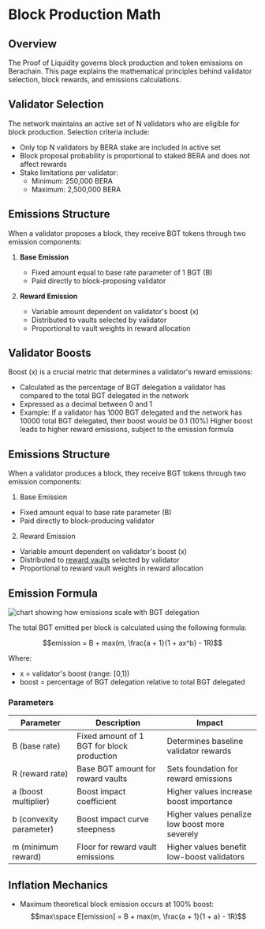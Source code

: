 # Block Production Math

## Overview
The Proof of Liquidity governs block production and token emissions on Berachain. This page explains the mathematical principles behind validator selection, block rewards, and emissions calculations.

## Validator Selection
The network maintains an active set of N validators who are eligible for block production. Selection criteria include:

- Only top N validators by BERA stake are included in active set
- Block proposal probability is proportional to staked BERA and does not affect rewards
- Stake limitations per validator:
  - Minimum: 250,000 BERA
  - Maximum: 2,500,000 BERA

## Emissions Structure
When a validator proposes a block, they receive BGT tokens through two emission components:

1. **Base Emission**
   - Fixed amount equal to base rate parameter of 1 BGT (B)
   - Paid directly to block-proposing validator

2. **Reward Emission**
   - Variable amount dependent on validator's boost (x)
   - Distributed to vaults selected by validator
   - Proportional to vault weights in reward allocation

## Validator Boosts
Boost (x) is a crucial metric that determines a validator's reward emissions:

- Calculated as the percentage of BGT delegation a validator has compared to the total BGT delegated in the network
- Expressed as a decimal between 0 and 1
- Example: If a validator has 1000 BGT delegated and the network has 10000 total BGT delegated, their boost would be 0.1 (10%)
Higher boost leads to higher reward emissions, subject to the emission formula

## Emissions Structure
When a validator produces a block, they receive BGT tokens through two emission components:

1. Base Emission
- Fixed amount equal to base rate parameter (B)
- Paid directly to block-producing validator

2. Reward Emission

- Variable amount dependent on validator's boost (x)
- Distributed to [reward vaults](/learn/pol/rewardvaults) selected by validator
- Proportional to reward vault weights in reward allocation

## Emission Formula
![chart showing how emissions scale with BGT delegation](/public/assets/emission.jpg)

The total BGT emitted per block is calculated using the following formula:

$$emission = B + max(m, \frac{a + 1}{1 + ax^b} - 1R)$$

Where:
- x = validator's boost (range: [0,1])
- boost = percentage of BGT delegation relative to total BGT delegated

### Parameters

| Parameter | Description | Impact |
|-----------|-------------|---------|
| B (base rate) | Fixed amount of 1 BGT for block production | Determines baseline validator rewards |
| R (reward rate) | Base BGT amount for reward vaults | Sets foundation for reward emissions |
| a (boost multiplier) | Boost impact coefficient | Higher values increase boost importance |
| b (convexity parameter) | Boost impact curve steepness | Higher values penalize low boost more severely |
| m (minimum reward) | Floor for reward vault emissions | Higher values benefit low-boost validators |

## Inflation Mechanics
- Maximum theoretical block emission occurs at 100% boost:
$$max\space E[emission] = B + max(m, \frac{a + 1}{1 + a} - 1R)$$
  